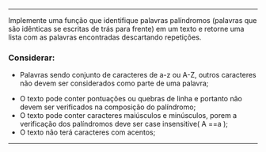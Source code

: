  
<hr/>

 Implemente uma função que identifique palavras palíndromos (palavras que são
idênticas se escritas de trás para frente) em um texto e retorne uma lista com as
palavras encontradas descartando repetições.

### Considerar:
* Palavras sendo conjunto de caracteres de a-z ou A-Z, outros caracteres não
devem ser considerados como parte de uma palavra;
- O texto pode conter pontuações ou quebras de linha e portanto não devem ser
verificados na composição do palíndromo;
- O texto pode conter caracteres maiúsculos e minúsculos, porem a verificação
dos palíndromos deve ser case insensitive( A ==a );
- O texto não terá caracteres com acentos;

<hr/>